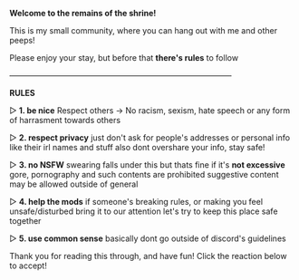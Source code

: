 **Welcome to the remains of the shrine!**

This is my small community, where you can hang out with me and other peeps!

Please enjoy your stay, but before that **there's rules** to follow

————————————————————————————

**__RULES__**

▻ **1. be nice**
Respect others -> No racism, sexism, hate speech or any form of harrasment towards others

▻ **2. respect privacy**
just don't ask for people's addresses or personal info like their irl names and stuff
also dont overshare your info, stay safe!

▻ **3. no NSFW**
swearing falls under this but thats fine if it's **not excessive**
gore, pornography and such contents are prohibited
suggestive content may be allowed outside of general

▻ **4. help the mods**
if someone's breaking rules, or making you feel unsafe/disturbed bring it to our attention
let's try to keep this place safe together 

▻ **5. use common sense**
basically dont go outside of discord's guidelines


Thank you for reading this through, and have fun!
Click the reaction below to accept!